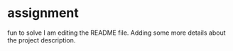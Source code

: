# assignment
fun to solve
I am editing the README file. Adding some more details about the project description.
